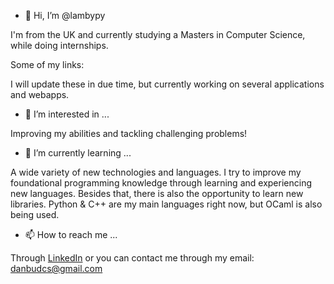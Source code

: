 - 👋 Hi, I’m @lambypy

I'm from the UK and currently studying a Masters in Computer Science, while doing internships.

Some of my links:

I will update these in due time, but currently working on several applications and webapps.

- 👀 I’m interested in ...

Improving my abilities and tackling challenging problems!

- 🌱 I’m currently learning ...

A wide variety of new technologies and languages. I try to improve my foundational programming knowledge through learning and experiencing new languages. Besides that, there is also the opportunity to learn new libraries. Python & C++ are my main languages right now, but OCaml is also being used.

- 📫 How to reach me ...

Through [LinkedIn](https://www.linkedin.com/in/daniel-lambert98/) or you can contact me through my email: danbudcs@gmail.com
